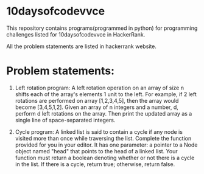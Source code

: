 # 10daysofcodevvce
This repository contains programs(programmed in python) for programming challenges listed for 10daysofcodevvce in HackerRank.

All the problem statements are listed in hackerrank website.

# Problem statements:

1) Left rotation program:
A left rotation operation on an array of size n shifts each of the array's elements 1 unit to the left. For example, if 2 left rotations are performed on array [1,2,3,4,5], then the array would become [3,4,5,1,2].
Given an array of n integers and a number, d, perform d left rotations on the array. Then print the updated array as a single line of space-separated integers.

2) Cycle program: 
A linked list is said to contain a cycle if any node is visited more than once while traversing the list.
Complete the function provided for you in your editor. It has one parameter: a pointer to a Node object named "head" that points to the head of a linked list. Your function must return a boolean denoting whether or not there is a cycle in the list. If there is a cycle, return true; otherwise, return false.
